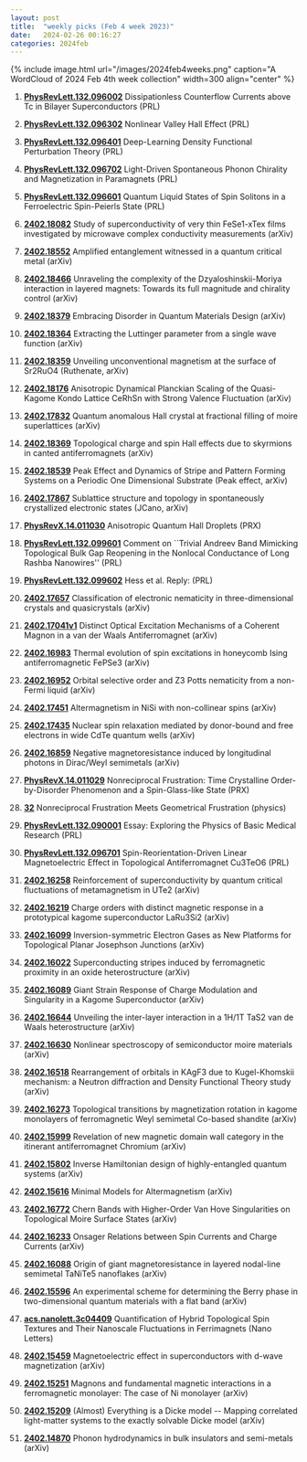 ```yaml
---
layout: post
title:  "weekly picks (Feb 4 week 2023)"
date:   2024-02-26 00:16:27
categories: 2024feb
---
```



{% include image.html url="/images/2024feb4weeks.png" caption="A WordCloud of 2024 Feb 4th week collection" width=300 align="center" %}


1. **[PhysRevLett.132.096002](https://link.aps.org/doi/10.1103/PhysRevLett.132.096002)** Dissipationless Counterflow Currents above Tc in Bilayer Superconductors (PRL)

1. **[PhysRevLett.132.096302](https://link.aps.org/doi/10.1103/PhysRevLett.132.096302)** Nonlinear Valley Hall Effect (PRL)

1. **[PhysRevLett.132.096401](https://link.aps.org/doi/10.1103/PhysRevLett.132.096401)** Deep-Learning Density Functional Perturbation Theory (PRL)

1. **[PhysRevLett.132.096702](https://link.aps.org/doi/10.1103/PhysRevLett.132.096702)** Light-Driven Spontaneous Phonon Chirality and Magnetization in Paramagnets (PRL)

1. **[PhysRevLett.132.096601](https://link.aps.org/doi/10.1103/PhysRevLett.132.096601)** Quantum Liquid States of Spin Solitons in a Ferroelectric Spin-Peierls State (PRL)





1. **[2402.18082](http://arxiv.org/abs/2402.18082)** Study of superconductivity of very thin FeSe1-xTex films investigated by microwave complex conductivity measurements (arXiv)

1. **[2402.18552](http://arxiv.org/abs/2402.18552)** Amplified entanglement witnessed in a quantum critical metal (arXiv)

1. **[2402.18466](http://arxiv.org/abs/2402.18466)** Unraveling the complexity of the Dzyaloshinskii-Moriya interaction in layered magnets: Towards its full magnitude and chirality control (arXiv)

1. **[2402.18379](http://arxiv.org/abs/2402.18379)** Embracing Disorder in Quantum Materials Design (arXiv)

1. **[2402.18364](http://arxiv.org/abs/2402.18364)** Extracting the Luttinger parameter from a single wave function (arXiv)

1. **[2402.18359](http://arxiv.org/abs/2402.18359)** Unveiling unconventional magnetism at the surface of Sr2RuO4 (Ruthenate, arXiv)

1. **[2402.18176](http://arxiv.org/abs/2402.18176)** Anisotropic Dynamical Planckian Scaling of the Quasi-Kagome Kondo Lattice CeRhSn with Strong Valence Fluctuation (arXiv)

1. **[2402.17832](http://arxiv.org/abs/2402.17832)** Quantum anomalous Hall crystal at fractional filling of moire superlattices (arXiv)

1. **[2402.18369](http://arxiv.org/abs/2402.18369)** Topological charge and spin Hall effects due to skyrmions in canted antiferromagnets (arXiv)

1. **[2402.18539](http://arxiv.org/abs/2402.18539)** Peak Effect and Dynamics of Stripe and Pattern Forming Systems on a Periodic One Dimensional Substrate (Peak effect, arXiv)

1. **[2402.17867](http://arxiv.org/abs/2402.17867)** Sublattice structure and topology in spontaneously crystallized electronic states (JCano, arXiv)







1. **[PhysRevX.14.011030](https://link.aps.org/doi/10.1103/PhysRevX.14.011030)** Anisotropic Quantum Hall Droplets (PRX)

1. **[PhysRevLett.132.099601](https://link.aps.org/doi/10.1103/PhysRevLett.132.099601)** Comment on ``Trivial Andreev Band Mimicking Topological Bulk Gap Reopening in the Nonlocal Conductance of Long Rashba Nanowires'' (PRL)

1. **[PhysRevLett.132.099602](https://link.aps.org/doi/10.1103/PhysRevLett.132.099602)** Hess et al. Reply: (PRL)






1. **[2402.17657](http://arxiv.org/abs/2402.17657)** Classification of electronic nematicity in three-dimensional crystals and quasicrystals (arXiv)

1. **[2402.17041v1](https://arxiv.org/abs/2402.17041v1)** Distinct Optical Excitation Mechanisms of a Coherent Magnon in a van der Waals Antiferromagnet (arXiv)

1. **[2402.16983](http://arxiv.org/abs/2402.16983)** Thermal evolution of spin excitations in honeycomb Ising antiferromagnetic FePSe3 (arXiv)

1. **[2402.16952](http://arxiv.org/abs/2402.16952)** Orbital selective order and Z3 Potts nematicity from a non-Fermi liquid (arXiv)

1. **[2402.17451](http://arxiv.org/abs/2402.17451)** Altermagnetism in NiSi with non-collinear spins (arXiv)

1. **[2402.17435](http://arxiv.org/abs/2402.17435)** Nuclear spin relaxation mediated by donor-bound and free electrons in wide CdTe quantum wells (arXiv)

1. **[2402.16859](http://arxiv.org/abs/2402.16859)** Negative magnetoresistance induced by longitudinal photons in Dirac/Weyl semimetals (arXiv)






1. **[PhysRevX.14.011029](https://link.aps.org/doi/10.1103/PhysRevX.14.011029)** Nonreciprocal Frustration: Time Crystalline Order-by-Disorder Phenomenon and a Spin-Glass-like State (PRX)


1. **[32](https://physics.aps.org/articles/v17/32)** Nonreciprocal Frustration Meets Geometrical Frustration (physics)


1. **[PhysRevLett.132.090001](https://link.aps.org/doi/10.1103/PhysRevLett.132.090001)** Essay: Exploring the Physics of Basic Medical Research (PRL)

1. **[PhysRevLett.132.096701](https://link.aps.org/doi/10.1103/PhysRevLett.132.096701)** Spin-Reorientation-Driven Linear Magnetoelectric Effect in Topological Antiferromagnet Cu3TeO6 (PRL)





1. **[2402.16258](http://arxiv.org/abs/2402.16258)** Reinforcement of superconductivity by quantum critical fluctuations of metamagnetism in UTe2 (arXiv)

1. **[2402.16219](http://arxiv.org/abs/2402.16219)** Charge orders with distinct magnetic response in a prototypical kagome superconductor LaRu3Si2 (arXiv)

1. **[2402.16099](http://arxiv.org/abs/2402.16099)** Inversion-symmetric Electron Gases as New Platforms for Topological Planar Josephson Junctions (arXiv)

1. **[2402.16022](http://arxiv.org/abs/2402.16022)** Superconducting stripes induced by ferromagnetic proximity in an oxide heterostructure (arXiv)

1. **[2402.16089](http://arxiv.org/abs/2402.16089)** Giant Strain Response of Charge Modulation and Singularity in a Kagome Superconductor (arXiv)

1. **[2402.16644](http://arxiv.org/abs/2402.16644)** Unveiling the inter-layer interaction in a 1H/1T TaS2 van de Waals heterostructure (arXiv)

1. **[2402.16630](http://arxiv.org/abs/2402.16630)** Nonlinear spectroscopy of semiconductor moire materials (arXiv)

1. **[2402.16518](http://arxiv.org/abs/2402.16518)** Rearrangement of orbitals in KAgF3 due to Kugel-Khomskii mechanism: a Neutron diffraction and Density Functional Theory study (arXiv)

1. **[2402.16273](http://arxiv.org/abs/2402.16273)** Topological transitions by magnetization rotation in kagome monolayers of ferromagnetic Weyl semimetal Co-based shandite (arXiv)

1. **[2402.15999](http://arxiv.org/abs/2402.15999)** Revelation of new magnetic domain wall category in the itinerant antiferromagnet Chromium (arXiv)

1. **[2402.15802](http://arxiv.org/abs/2402.15802)** Inverse Hamiltonian design of highly-entangled quantum systems (arXiv)

1. **[2402.15616](http://arxiv.org/abs/2402.15616)** Minimal Models for Altermagnetism (arXiv)

1. **[2402.16772](http://arxiv.org/abs/2402.16772)** Chern Bands with Higher-Order Van Hove Singularities on Topological Moire Surface States (arXiv)

1. **[2402.16233](http://arxiv.org/abs/2402.16233)** Onsager Relations between Spin Currents and Charge Currents (arXiv)

1. **[2402.16088](http://arxiv.org/abs/2402.16088)** Origin of giant magnetoresistance in layered nodal-line semimetal TaNiTe5 nanoflakes (arXiv)

1. **[2402.15596](http://arxiv.org/abs/2402.15596)** An experimental scheme for determining the Berry phase in two-dimensional quantum materials with a flat band (arXiv)










1. **[acs.nanolett.3c04409](https://doi.org/10.1021/acs.nanolett.3c04409)** Quantification of Hybrid Topological Spin Textures and Their Nanoscale Fluctuations in Ferrimagnets (Nano Letters)



1. **[2402.15459](http://arxiv.org/abs/2402.15459)** Magnetoelectric effect in superconductors with d-wave magnetization (arXiv)

1. **[2402.15251](http://arxiv.org/abs/2402.15251)** Magnons and fundamental magnetic interactions in a ferromagnetic monolayer: The case of Ni monolayer (arXiv)

1. **[2402.15209](http://arxiv.org/abs/2402.15209)** (Almost) Everything is a Dicke model -- Mapping correlated light-matter systems to the exactly solvable Dicke model (arXiv)

1. **[2402.14870](http://arxiv.org/abs/2402.14870)** Phonon hydrodynamics in bulk insulators and semi-metals (arXiv)
